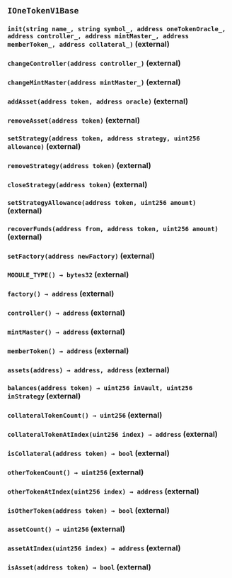 ## `IOneTokenV1Base`






### `init(string name_, string symbol_, address oneTokenOracle_, address controller_, address mintMaster_, address memberToken_, address collateral_)` (external)





### `changeController(address controller_)` (external)





### `changeMintMaster(address mintMaster_)` (external)





### `addAsset(address token, address oracle)` (external)





### `removeAsset(address token)` (external)





### `setStrategy(address token, address strategy, uint256 allowance)` (external)





### `removeStrategy(address token)` (external)





### `closeStrategy(address token)` (external)





### `setStrategyAllowance(address token, uint256 amount)` (external)





### `recoverFunds(address from, address token, uint256 amount)` (external)





### `setFactory(address newFactory)` (external)





### `MODULE_TYPE() → bytes32` (external)





### `factory() → address` (external)





### `controller() → address` (external)





### `mintMaster() → address` (external)





### `memberToken() → address` (external)





### `assets(address) → address, address` (external)





### `balances(address token) → uint256 inVault, uint256 inStrategy` (external)





### `collateralTokenCount() → uint256` (external)





### `collateralTokenAtIndex(uint256 index) → address` (external)





### `isCollateral(address token) → bool` (external)





### `otherTokenCount() → uint256` (external)





### `otherTokenAtIndex(uint256 index) → address` (external)





### `isOtherToken(address token) → bool` (external)





### `assetCount() → uint256` (external)





### `assetAtIndex(uint256 index) → address` (external)





### `isAsset(address token) → bool` (external)






